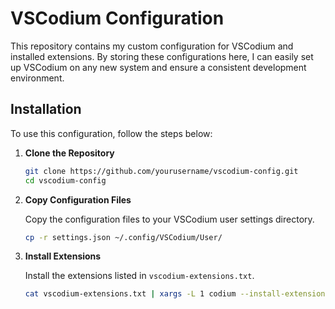 # VSCodium Configuration

This repository contains my custom configuration for VSCodium and installed extensions. By storing these configurations here, I can easily set up VSCodium on any new system and ensure a consistent development environment.

## Installation

To use this configuration, follow the steps below:

1. **Clone the Repository**

   ```bash
   git clone https://github.com/yourusername/vscodium-config.git
   cd vscodium-config
   ```

2. **Copy Configuration Files**

   Copy the configuration files to your VSCodium user settings directory.

   ```bash
   cp -r settings.json ~/.config/VSCodium/User/
   ```

3. **Install Extensions**

   Install the extensions listed in `vscodium-extensions.txt`.

   ```bash
   cat vscodium-extensions.txt | xargs -L 1 codium --install-extension
   ```
